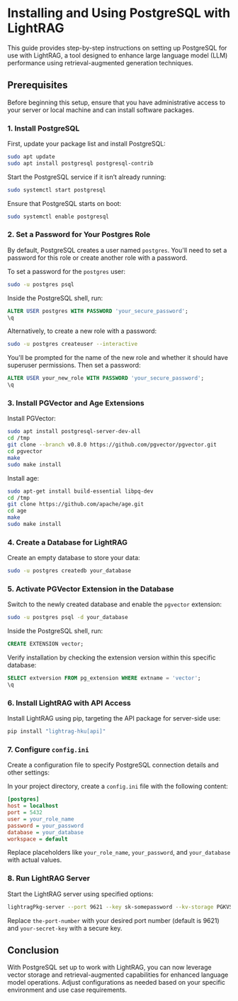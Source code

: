 # Installing and Using PostgreSQL with LightRAG

This guide provides step-by-step instructions on setting up PostgreSQL for use with LightRAG, a tool designed to enhance large language model (LLM) performance using retrieval-augmented generation techniques.

## Prerequisites

Before beginning this setup, ensure that you have administrative access to your server or local machine and can install software packages.

### 1. Install PostgreSQL

First, update your package list and install PostgreSQL:

```bash
sudo apt update
sudo apt install postgresql postgresql-contrib
```

Start the PostgreSQL service if it isn’t already running:

```bash
sudo systemctl start postgresql
```

Ensure that PostgreSQL starts on boot:

```bash
sudo systemctl enable postgresql
```

### 2. Set a Password for Your Postgres Role

By default, PostgreSQL creates a user named `postgres`. You'll need to set a password for this role or create another role with a password.

To set a password for the `postgres` user:

```bash
sudo -u postgres psql
```

Inside the PostgreSQL shell, run:

```sql
ALTER USER postgres WITH PASSWORD 'your_secure_password';
\q
```

Alternatively, to create a new role with a password:

```bash
sudo -u postgres createuser --interactive
```

You'll be prompted for the name of the new role and whether it should have superuser permissions. Then set a password:

```sql
ALTER USER your_new_role WITH PASSWORD 'your_secure_password';
\q
```

### 3. Install PGVector and Age Extensions

Install PGVector:
```bash
sudo apt install postgresql-server-dev-all
cd /tmp
git clone --branch v0.8.0 https://github.com/pgvector/pgvector.git
cd pgvector
make
sudo make install
```
Install age:
```bash
sudo apt-get install build-essential libpq-dev
cd /tmp
git clone https://github.com/apache/age.git
cd age
make
sudo make install
```

### 4. Create a Database for LightRAG

Create an empty database to store your data:

```bash
sudo -u postgres createdb your_database
```

### 5. Activate PGVector Extension in the Database

Switch to the newly created database and enable the `pgvector` extension:

```bash
sudo -u postgres psql -d your_database
```

Inside the PostgreSQL shell, run:

```sql
CREATE EXTENSION vector;
```

Verify installation by checking the extension version within this specific database:

```sql
SELECT extversion FROM pg_extension WHERE extname = 'vector';
\q
```

### 6. Install LightRAG with API Access

Install LightRAG using pip, targeting the API package for server-side use:

```bash
pip install "lightrag-hku[api]"
```

### 7. Configure `config.ini`

Create a configuration file to specify PostgreSQL connection details and other settings:

In your project directory, create a `config.ini` file with the following content:

```ini
[postgres]
host = localhost
port = 5432
user = your_role_name
password = your_password
database = your_database
workspace = default
```

Replace placeholders like `your_role_name`, `your_password`, and `your_database` with actual values.

### 8. Run LightRAG Server

Start the LightRAG server using specified options:

```bash
lightragPkg-server --port 9621 --key sk-somepassword --kv-storage PGKVStorage --graph-storage PGGraphStorage --vector-storage PGVectorStorage --doc-status-storage PGDocStatusStorage
```

Replace `the-port-number` with your desired port number (default is 9621) and `your-secret-key` with a secure key.

## Conclusion

With PostgreSQL set up to work with LightRAG, you can now leverage vector storage and retrieval-augmented capabilities for enhanced language model operations. Adjust configurations as needed based on your specific environment and use case requirements.
